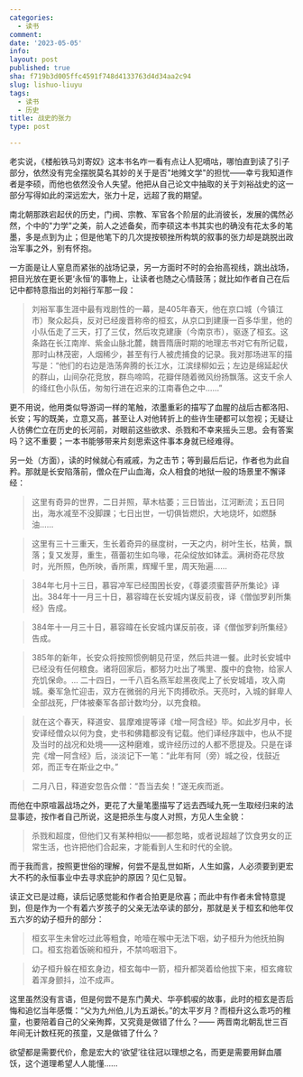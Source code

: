 ```yaml
---
categories:
  - 读书
comment: 
date: '2023-05-05'
info: 
layout: post
published: true
sha: f719b3d005ffc4591f748d4133763d4d34aa2c94
slug: lishuo-liuyu
tags:
  - 读书
  - 历史
title: 战史的张力
type: post

---
```

老实说，《楼船铁马刘寄奴》这本书名咋一看有点让人犯嘀咕，哪怕直到读了引子部分，依然没有完全摆脱莫名其妙的关于是否"地摊文学"的担忧——幸亏我知道作者是李硕，而他也依然没令人失望。他把从自己论文中抽取的关于刘裕战史的这一部分写得如此的深远宏大，张力十足，远超了我的期望。

南北朝那跌宕起伏的历史，门阀、宗教、军官各个阶层的此消彼长，发展的偶然必然，个中的"力学"之美，前人之述备矣，而李硕这本书其实也的确没有花太多的笔墨，多是点到为止；但是他笔下的几次提按顿挫所构筑的叙事的张力却是跳脱出政治军事之外，别有怀抱。

一方面是让人窒息而紧张的战场记录，另一方面时不时的会抬高视线，跳出战场，把目光放在更长更‘永恒’的事物上，让读者也随之心情鼓荡；就比如作者自己在后记中都特意指出的刘裕行军那一段：

>刘裕军事生涯中最有戏剧性的一幕，是405年春天，他在京口城（今镇江市）聚众起兵，反对已经废晋称帝的桓玄，从京口到建康一百多华里，他的小队伍走了三天，打了三仗，然后攻克建康（今南京市），驱逐了桓玄。这条路在长江南岸、紫金山脉北麓，魏晋隋唐时期的地理志书对它有所记载，那时山林茂密，人烟稀少，甚至有行人被虎捕食的记录。我对那场进军的描写是：“他们的右边是浩荡奔腾的长江水，江滨绿柳如云；左边是绵延起伏的群山，山间杂花竞放，群鸟啼鸣，花瓣伴随着微风纷扬飘落。这支千余人的绛红色小队伍，匆匆行进在迟来的江南春色之中……”

更不用说，他用类似导游词一样的笔触，浓墨重彩的描写了血腥的战后古都洛阳、长安；写的既美，立意又高，甚至让人对他转折上的些许生硬都可以忽视；无疑让人彷佛伫立在历史的长河前，对眼前这些欲求、杀戮和不幸来摇头三思。会有答案吗？这不重要；一本书能够带来片刻思索这件事本身就已经难得。

另一处（方面），读的时候就心有戚戚，为之击节；等到最后后记，作者也为此自矜。那就是长安陷落前，僧众在尸山血海，众人相食的地狱一般的场景里不懈译经：

> 这里有奇异的世界，二日并照，草木枯萎；三日皆出，江河断流；五日同出，海水减至不没脚踝；七日出世，一切俱皆燃炽，大地烧坏，如燃酥油……

> 这里有三十三重天，生长着奇异的昼度树，一天之内，树叶生长，枯黄，飘落；复又发芽，重生，蓓蕾初生如鸟喙，花朵绽放如钵盂。满树奇花尽放时，光所照，色所映，香所熏，辉耀千里，周天殆遍……

> 384年七月十三日，慕容冲军已经围困长安，《尊婆须蜜菩萨所集论》译出。384年十一月三十日，慕容暐在长安城内谋反前夜，译《僧伽罗刹所集经》告成。

> 384年十一月三十日，慕容暐在长安城内谋反前夜，译《僧伽罗刹所集经》告成。

> 385年的新年，长安众将按照惯例朝见苻坚，然后共进一餐。此时长安城中已经没有任何粮食。诸将回家后，都努力吐出了嘴里、腹中的食物，给家人充饥保命。... 二十四日，一千八百名燕军趁黑夜爬上了长安城墙，攻入南城。秦军急忙迎击，双方在微弱的月光下肉搏砍杀。天亮时，入城的鲜卑人全部战死，尸体被秦军各部计数均分，以充食粮。

> 就在这个春天，释道安、昙摩难提等译《增一阿含经》毕。如此岁月中，长安译经僧众以何为食，史书和佛籍都没有记载。他们译经序跋中，也从不提及当时的战况和处境——这种磨难，或许经历过的人都不愿提及。只是在译完《增一阿含经》后，淡淡记下一笔：“此年有阿（旁）城之役，伐鼓近郊，而正专在斯业之中。”

> 二月八日，释道安忽告众僧：“吾当去矣！”遂无疾而逝。

而他在中原喧嚣战场之外，更花了大量笔墨描写了远去西域九死一生取经归来的法显事迹，按作者自己所说，这是把杀生与度人对照，方见人生全貌：

> 杀戮和超度，但他们又有某种相似——都忽略，或者说超越了饮食男女的正常生活，也许把他们合起来，才能看到人生和时代的全貌。

而于我而言，按照更世俗的理解，何尝不是乱世如斯，人生如露，人必须要到更宏大不朽的永恒事业中去寻求庇护的原因？见仁见智。

读正文已是过瘾，读后记感觉能和作者合拍更是欣喜；而此中有作者未曾特意提到，但是作为一个有着六岁孩子的父亲无法卒读的部分，那就是关于桓玄和他年仅五六岁的幼子桓升的部分：

> 桓玄平生未曾吃过此等粗食，呛噎在喉中无法下咽，幼子桓升为他抚拍胸口。桓玄抱着饭碗和桓升，不禁呜咽泪下。

> 幼子桓升躲在桓玄身边，桓玄每中一箭，桓升都哭着给他拔下来，桓玄瘫软着浑身颤抖，泣不成声。

这里虽然没有言语，但是何尝不是东门黄犬、华亭鹤唳的故事，此时的桓玄是否后悔和追忆当年感慨：“父为九州伯,儿为五湖长。”的太平岁月？而桓升这么乖巧的稚童，也要陪着自己的父亲殉葬，又究竟是做错了什么？—— 两晋南北朝乱世三百年间无计数枉死的孩童，又是做错了什么？

欲望都是需要代价，愈是宏大的‘欲望’往往冠以理想之名，而更是需要用鲜血餍饫，这个道理希望人人能懂……

